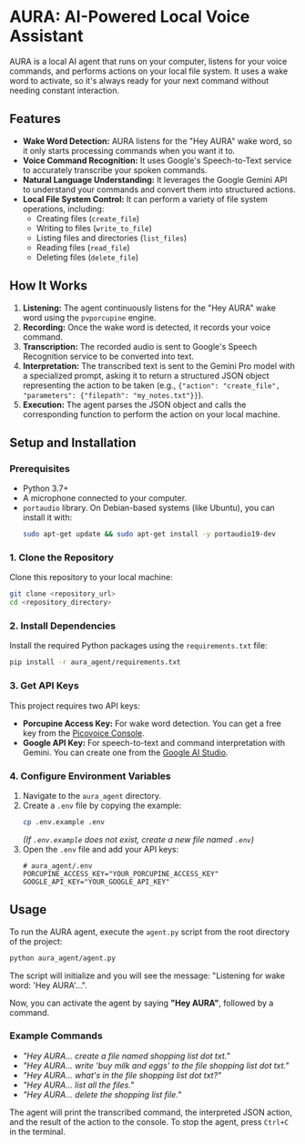 # AURA: AI-Powered Local Voice Assistant

AURA is a local AI agent that runs on your computer, listens for your voice commands, and performs actions on your local file system. It uses a wake word to activate, so it's always ready for your next command without needing constant interaction.

## Features

- **Wake Word Detection:** AURA listens for the "Hey AURA" wake word, so it only starts processing commands when you want it to.
- **Voice Command Recognition:** It uses Google's Speech-to-Text service to accurately transcribe your spoken commands.
- **Natural Language Understanding:** It leverages the Google Gemini API to understand your commands and convert them into structured actions.
- **Local File System Control:** It can perform a variety of file system operations, including:
    - Creating files (`create_file`)
    - Writing to files (`write_to_file`)
    - Listing files and directories (`list_files`)
    - Reading files (`read_file`)
    - Deleting files (`delete_file`)

## How It Works

1.  **Listening:** The agent continuously listens for the "Hey AURA" wake word using the `pvporcupine` engine.
2.  **Recording:** Once the wake word is detected, it records your voice command.
3.  **Transcription:** The recorded audio is sent to Google's Speech Recognition service to be converted into text.
4.  **Interpretation:** The transcribed text is sent to the Gemini Pro model with a specialized prompt, asking it to return a structured JSON object representing the action to be taken (e.g., `{"action": "create_file", "parameters": {"filepath": "my_notes.txt"}}`).
5.  **Execution:** The agent parses the JSON object and calls the corresponding function to perform the action on your local machine.

## Setup and Installation

### Prerequisites

- Python 3.7+
- A microphone connected to your computer.
- `portaudio` library. On Debian-based systems (like Ubuntu), you can install it with:
  ```bash
  sudo apt-get update && sudo apt-get install -y portaudio19-dev
  ```

### 1. Clone the Repository

Clone this repository to your local machine:
```bash
git clone <repository_url>
cd <repository_directory>
```

### 2. Install Dependencies

Install the required Python packages using the `requirements.txt` file:
```bash
pip install -r aura_agent/requirements.txt
```

### 3. Get API Keys

This project requires two API keys:

-   **Porcupine Access Key:** For wake word detection. You can get a free key from the [Picovoice Console](https://console.picovoice.ai/).
-   **Google API Key:** For speech-to-text and command interpretation with Gemini. You can create one from the [Google AI Studio](https://aistudio.google.com/app/apikey).

### 4. Configure Environment Variables

1.  Navigate to the `aura_agent` directory.
2.  Create a `.env` file by copying the example:
    ```bash
    cp .env.example .env
    ```
    *(If `.env.example` does not exist, create a new file named `.env`)*
3.  Open the `.env` file and add your API keys:
    ```
    # aura_agent/.env
    PORCUPINE_ACCESS_KEY="YOUR_PORCUPINE_ACCESS_KEY"
    GOOGLE_API_KEY="YOUR_GOOGLE_API_KEY"
    ```

## Usage

To run the AURA agent, execute the `agent.py` script from the root directory of the project:

```bash
python aura_agent/agent.py
```

The script will initialize and you will see the message: "Listening for wake word: 'Hey AURA'...".

Now, you can activate the agent by saying **"Hey AURA"**, followed by a command.

### Example Commands

-   *"Hey AURA... create a file named shopping list dot txt."*
-   *"Hey AURA... write 'buy milk and eggs' to the file shopping list dot txt."*
-   *"Hey AURA... what's in the file shopping list dot txt?"*
-   *"Hey AURA... list all the files."*
-   *"Hey AURA... delete the shopping list file."*

The agent will print the transcribed command, the interpreted JSON action, and the result of the action to the console. To stop the agent, press `Ctrl+C` in the terminal.